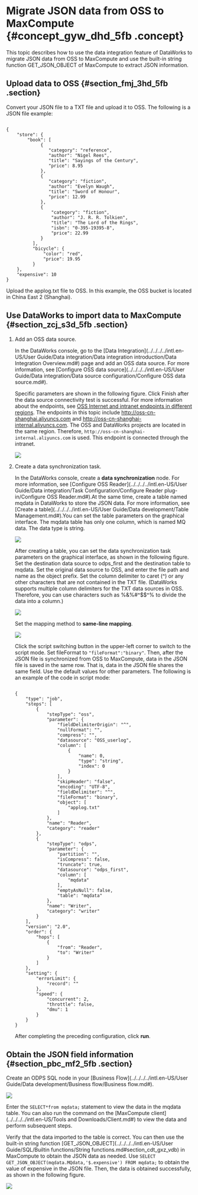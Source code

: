 # Migrate JSON data from OSS to MaxCompute {#concept_gyw_dhd_5fb .concept}

This topic describes how to use the data integration feature of DataWorks to migrate JSON data from OSS to MaxCompute and use the built-in string function GET\_JSON\_OBJECT of MaxCompute to extract JSON information.

## Upload data to OSS {#section_fmj_3hd_5fb .section}

Convert your JSON file to a TXT file and upload it to OSS. The following is a JSON file example:

```

{
    "store": {
        "book": [
             {
                "category": "reference",
                "author": "Nigel Rees",
                "title": "Sayings of the Century",
                "price": 8.95
             },
             {
                "category": "fiction",
                "author": "Evelyn Waugh",
                "title": "Sword of Honour",
                "price": 12.99
             },
             {
                 "category": "fiction",
                 "author": "J. R. R. Tolkien",
                 "title": "The Lord of the Rings",
                 "isbn": "0-395-19395-8",
                 "price": 22.99
             }
          ],
          "bicycle": {
              "color": "red",
              "price": 19.95
          }
    },
    "expensive": 10
}
```

Upload the applog.txt file to OSS. In this example, the OSS bucket is located in China East 2 \(Shanghai\).

## Use DataWorks to import data to MaxCompute {#section_zcj_s3d_5fb .section}

1.  Add an OSS data source.

    In the DataWorks console, go to the [Data Integration](../../../../intl.en-US/User Guide/Data integration/Data integration introduction/Data Integration Overview.md#) page and add an OSS data source. For more information, see [Configure OSS data source](../../../../intl.en-US/User Guide/Data integration/Data source configuration/Configure OSS data source.md#).

    Specific parameters are shown in the following figure. Click Finish after the data source connectivity test is successful. For more information about the endpoints, see [OSS Internet and intranet endpoints in different regions](https://help.aliyun.com/knowledge_detail/39585.html). The endpoints in this topic include http://oss-cn-shanghai.aliyuncs.com and http://oss-cn-shanghai-internal.aliyuncs.com. The OSS and DataWorks projects are located in the same region. Therefore, `http://oss-cn-shanghai-internal.aliyuncs.com` is used. This endpoint is connected through the intranet.

    ![](http://static-aliyun-doc.oss-cn-hangzhou.aliyuncs.com/assets/img/62284/154382203831536_en-US.png)

2.  Create a data synchronization task.

    In the DataWorks console, create a **data synchronization** node. For more information, see [Configure OSS Reader](../../../../intl.en-US/User Guide/Data integration/Task Configuration/Configure Reader plug-in/Configure OSS Reader.md#).At the same time, create a table named mqdata in DataWorks to store the JSON data. For more information, see [Create a table](../../../../intl.en-US/User Guide/Data development/Table Management.md#).You can set the table parameters on the graphical interface. The mqdata table has only one column, which is named MQ data. The data type is string.

    ![](http://static-aliyun-doc.oss-cn-hangzhou.aliyuncs.com/assets/img/62284/154382203831545_en-US.png)

    After creating a table, you can set the data synchronization task parameters on the graphical interface, as shown in the following figure. Set the destination data source to odps\_first and the destination table to mqdata. Set the original data source to OSS, and enter the file path and name as the object prefix. Set the column delimiter to caret \(^\) or any other characters that are not contained in the TXT file. \(DataWorks supports multiple column delimiters for the TXT data sources in OSS. Therefore, you can use characters such as %&%\#^$$^% to divide the data into a column.\)

    ![](http://static-aliyun-doc.oss-cn-hangzhou.aliyuncs.com/assets/img/62284/154382203831546_en-US.png)

    Set the mapping method to **same-line mapping**.

    ![](http://static-aliyun-doc.oss-cn-hangzhou.aliyuncs.com/assets/img/62284/154382203831548_en-US.png)

    Click the script switching button in the upper-left corner to switch to the script mode. Set fileFormat to `"fileFormat":"binary"`. Then, after the JSON file is synchronized from OSS to MaxCompute, data in the JSON file is saved in the same row. That is, data in the JSON file shares the same field. Use the default values for other parameters. The following is an example of the code in script mode:

    ```
    
    {
        "type": "job",
        "steps": [
            {
                "stepType": "oss",
                "parameter": {
                    "fieldDelimiterOrigin": "^",
                    "nullFormat": "",
                    "compress": "",
                    "datasource": "OSS_userlog",
                    "column": [
                        {
                            "name": 0,
                            "type": "string",
                            "index": 0
                        }
                    ],
                    "skipHeader": "false",
                    "encoding": "UTF-8",
                    "fieldDelimiter": "^",
                    "fileFormat": "binary",
                    "object": [
                        "applog.txt"
                    ]
                },
                "name": "Reader",
                "category": "reader"
            },
            {
                "stepType": "odps",
                "parameter": {
                    "partition": "",
                    "isCompress": false,
                    "truncate": true,
                    "datasource": "odps_first",
                    "column": [
                        "mqdata"
                    ],
                    "emptyAsNull": false,
                    "table": "mqdata"
                },
                "name": "Writer",
                "category": "writer"
            }
        ],
        "version": "2.0",
        "order": {
            "hops": [
                {
                    "from": "Reader",
                    "to": "Writer"
                }
            ]
        },
        "setting": {
            "errorLimit": {
                "record": ""
            },
            "speed": {
                "concurrent": 2,
                "throttle": false,
                "dmu": 1
            }
        }
    }
    ```

    After completing the preceding configuration, click **run**.


## Obtain the JSON field information {#section_pbc_mf2_5fb .section}

Create an ODPS SQL node in your [Business Flow](../../../../intl.en-US/User Guide/Data development/Business flow/Business flow.md#).

![](http://static-aliyun-doc.oss-cn-hangzhou.aliyuncs.com/assets/img/62284/154382203831551_en-US.png)

Enter the `SELECT*from mqdata;` statement to view the data in the mqdata table. You can also run the command on the [MaxCompute client](../../../../intl.en-US/Tools and Downloads/Client.md#) to view the data and perform subsequent steps.

Verify that the data imported to the table is correct. You can then use the built-in string function [GET\_JSON\_OBJECT](../../../../intl.en-US/User Guide/SQL/Builtin functions/String functions.md#section_cdt_gxz_vdb) in MaxCompute to obtain the JSON data as needed. Use `SELECT GET_JSON_OBJECT(mqdata.MQdata,'$.expensive') FROM mqdata;` to obtain the value of expensive in the JSON file. Then, the data is obtained successfully, as shown in the following figure.

![](http://static-aliyun-doc.oss-cn-hangzhou.aliyuncs.com/assets/img/62284/154382203831553_en-US.png)

